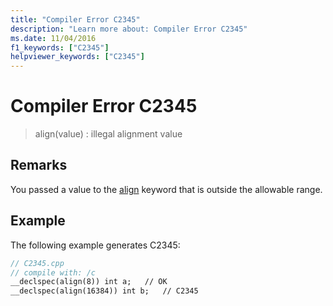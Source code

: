 ```yaml
---
title: "Compiler Error C2345"
description: "Learn more about: Compiler Error C2345"
ms.date: 11/04/2016
f1_keywords: ["C2345"]
helpviewer_keywords: ["C2345"]
---
```

# Compiler Error C2345

> align(value) : illegal alignment value

## Remarks

You passed a value to the [align](../../cpp/align-cpp.md) keyword that is outside the allowable range.

## Example

The following example generates C2345:

```cpp
// C2345.cpp
// compile with: /c
__declspec(align(8)) int a;   // OK
__declspec(align(16384)) int b;   // C2345
```
